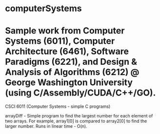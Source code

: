 # computerSystems

# Sample work from Computer Systems (6011), Computer Architecture (6461), Software Paradigms (6221), and Design & Analysis of Algorithms (6212) @ George Washington University (using C/Assembly/CUDA/C++/GO).

CSCI 6011 (Computer Systems - simple C programs)

arrayDiff - Simple program to find the largest number for each element of two arrays. For example, array1[0] is compared to array2[0] to find the larger number. Runs in linear time - O(n).
